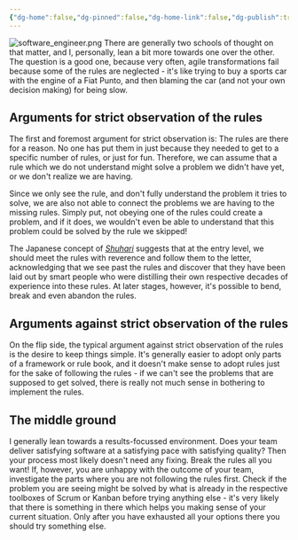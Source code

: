 ```yaml
---
{"dg-home":false,"dg-pinned":false,"dg-home-link":false,"dg-publish":true,"created-date":"2020-10-28T10:30:04","updated-date":"2025-05-05T17:44:22","type":"post","excerpt":"When it comes to Scrum and Kanban, can we pick-and-choose from the rules, or should we follow all the rules to the letter?","disabled rules":["header-increment","yaml-title","yaml-title-alias","file-name-heading"],"title":"How strictly should we stick to the rules of Scrum and Kanban?","dg-permalink":"po_qa/how-strictly-should-we-stick-to-the-rules/","tags":["ProductOwnership","ProductOwnerQA"],"dg-path":"How strictly should we stick to the rules of Scrum and Kanban?.md","permalink":"/po_qa/how-strictly-should-we-stick-to-the-rules/","dgPassFrontmatter":true}
---
```



![software_engineer.png](/img/user/attachments/software_engineer.png)
There are generally two schools of thought on that matter, and I, personally, lean a bit more towards one over the other. The question is a good one, because very often, agile transformations fail because some of the rules are neglected - it's like trying to buy a sports car with the engine of a Fiat Punto, and then blaming the car (and not your own decision making) for being slow.

## Arguments for strict observation of the rules

The first and foremost argument for strict observation is: The rules are there for a reason. No one has put them in just because they needed to get to a specific number of rules, or just for fun. Therefore, we can assume that a rule which we do not understand might solve a problem we didn't have yet, or we don't realize we are having.

Since we only see the rule, and don't fully understand the problem it tries to solve, we are also not able to connect the problems we are having to the missing rules. Simply put, not obeying one of the rules could create a problem, and if it does, we wouldn't even be able to understand that this problem could be solved by the rule we skipped!

The Japanese concept of [_Shuhari_](https://en.wikipedia.org/wiki/Shuhari) suggests that at the entry level, we should meet the rules with reverence and follow them to the letter, acknowledging that we see past the rules and discover that they have been laid out by smart people who were distilling their own respective decades of experience into these rules. At later stages, however, it's possible to bend, break and even abandon the rules.

## Arguments against strict observation of the rules

On the flip side, the typical argument against strict observation of the rules is the desire to keep things simple. It's generally easier to adopt only parts of a framework or rule book, and it doesn't make sense to adopt rules just for the sake of following the rules - if we can't see the problems that are supposed to get solved, there is really not much sense in bothering to implement the rules.

## The middle ground

I generally lean towards a results-focussed environment. Does your team deliver satisfying software at a satisfying pace with satisfying quality? Then your process most likely doesn't need any fixing. Break the rules all you want! If, however, you are unhappy with the outcome of your team, investigate the parts where you are not following the rules first. Check if the problem you are seeing might be solved by what is already in the respective toolboxes of Scrum or Kanban before trying anything else - it's very likely that there is something in there which helps you making sense of your current situation. Only after you have exhausted all your options there you should try something else.
